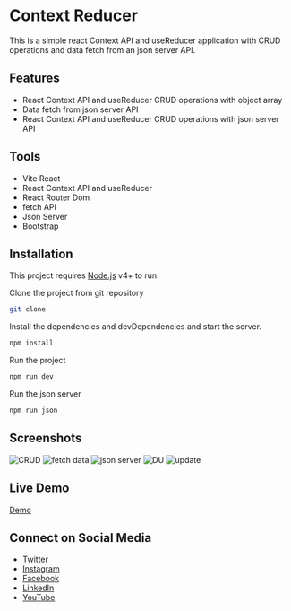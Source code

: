 # Context Reducer 

This is a simple react Context API and useReducer application with CRUD operations and data fetch from an json server API.

## Features 

- React Context API and useReducer CRUD operations with object array
- Data fetch from json server API
- React Context API and useReducer CRUD operations with json server API

## Tools

- Vite React
- React Context API and useReducer
- React Router Dom
- fetch API
- Json Server
- Bootstrap



## Installation

This project requires [Node.js](https://nodejs.org/) v4+ to run.

Clone the project from git repository

```sh
git clone 
```

Install the dependencies and devDependencies and start the server.

```sh
npm install
```
Run the project

```sh
npm run dev
```
Run the json server

```sh
npm run json
```

## Screenshots
![CRUD](public/image.png)
![fetch data](public/image-1.png)
![json server](public/image-2.png)
![DU](public/image-3.png)
![update](public/image4.png)

## Live Demo
[Demo]()



## Connect on Social Media
- [Twitter](https://twitter.com/AbdurRahim4G)
- [Instagram](https://www.instagram.com/abdurrahim4g/)
- [Facebook](https://www.facebook.com/Rahim72446)
- [LinkedIn](https://www.linkedin.com/in/abdur-rahim4g/)
- [YouTube](https://youtube.com/@AbdurRahimm)
